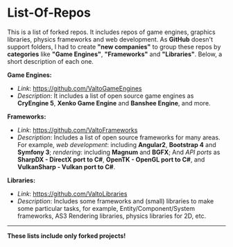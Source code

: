 # List-Of-Repos
This is a list of forked repos.  It includes repos of game engines, graphics libraries, physics frameworks and web development. As **GitHub** doesn't support folders, I had to create **"new companies"** to group these repos by **categories** like **"Game Engines"**, **"Frameworks"** and **"Libraries"**. Below, a short description of each one.


**Game Engines:**
* *Link*: https://github.com/ValtoGameEngines
* *Description*: It includes a list of open source game engines as **CryEngine 5**, **Xenko Game Engine** and **Banshee Engine**, and more.


**Frameworks:**
* *Link*: https://github.com/ValtoFrameworks
* *Description*: Includes a list of open source frameworks for many areas. For example, *web development*: including **Angular2**, **Bootstrap 4** and **Symfony 3**; *rendering*: including **Magnum** and **BGFX**; And *API ports* as **SharpDX - DirectX port to C#**, **OpenTK - OpenGL port to C#**, and **VulkanSharp - Vulkan port to C#**.


**Libraries:**
* *Link*: https://github.com/ValtoLibraries
* *Description*: Includes some frameworks and (small) libraries to make some particular tasks, for example, Entity/Component/System frameworks, AS3 Rendering libraries, physics libraries for 2D, etc.

----

**These lists include only forked projects!**
